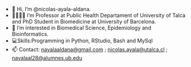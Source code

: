 - 👋 Hi, I’m @nicolas-ayala-aldana.
- 👨🏻‍🔬🌱 I’m Professor at Public Health Departament of University of Talca and PhD Student in Biomedicine at University of Barcelona.
- 🔬 I’m interested in Biomedical Science, Epidemiology and Bioinformatics.
- 💻Skills:Programming in Python, RStudio, Bash and MySql
- 📫 Contact: nayalaaldana@gmail.com ; nicolas.ayala@utalca.cl ; nayalaal28@alumnes.ub.edu
<!---
nicolas-ayala-aldana/nicolas-ayala-aldana is a ✨ special ✨ repository because its `README.md` (this file) appears on your GitHub profile.
You can click the Preview link to take a look at your changes.
--->

